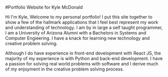 #Portfolio Website for Kyle McDonald

  Hi I'm Kyle, Welcome to my personal portfolio! I put this site together to show a few of the hallmark
  applications that I feel best represent my work and understanding of technology. I am by in large a self 
  taught programmer, I am a University of Arizona Alumni with a Bachelors in Systems and Computer Engieering.
  I have a knack for learning new technology and creative problem solving.
  
  Although I do have experience in front-end development with React JS,
  the majority of my experience is with Python and back-end development. I have a passion for solving real world problems 
  with software and I derive much of my enjoyment in the creative problem solving process. 